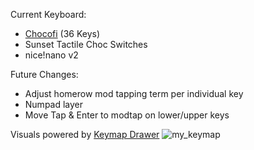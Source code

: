 Current Keyboard:
- [Chocofi]([url](https://github.com/pashutk/chocofi)) (36 Keys)
- Sunset Tactile Choc Switches
- nice!nano v2

Future Changes:
- Adjust homerow mod tapping term per individual key
- Numpad layer
- Move Tap & Enter to modtap on lower/upper keys

Visuals powered by [Keymap Drawer](https://keymap-drawer.streamlit.app/)
![my_keymap](https://github.com/user-attachments/assets/ba69e85b-d84e-4796-9ad0-9b0f94b2cc4b)
